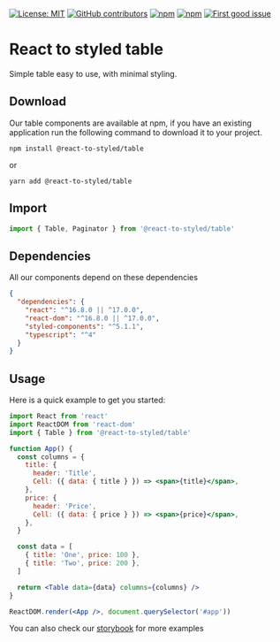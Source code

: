 [![License: MIT](https://img.shields.io/badge/License-MIT-yellow.svg)](https://opensource.org/licenses/MIT)
[![GitHub contributors](https://img.shields.io/github/contributors/react-to/react-to-styled)](https://github.com/react-to/react-to-styled/graphs/contributors)
[![npm](https://img.shields.io/npm/v/@react-to-styled/table)](https://www.npmjs.com/package/@react-to-styled/table)
[![npm](https://img.shields.io/npm/dm/@react-to-styled/table)](https://www.npmjs.com/package/@react-to-styled/table)
[![First good issue](https://img.shields.io/github/labels/react-to/react-to-styled/good%20first%20issue?label=Contribute)](https://github.com/mantinedev/mantine/labels/help%20wanted)

# React to styled table

Simple table easy to use, with minimal styling.

## Download

Our table components are available at npm, if you have an existing application run the following command to download it to your project.

```
npm install @react-to-styled/table
```

or

```
yarn add @react-to-styled/table
```

## Import

```jsx
import { Table, Paginator } from '@react-to-styled/table'
```

## Dependencies

All our components depend on these dependencies

```json
{
  "dependencies": {
    "react": "^16.8.0 || ^17.0.0",
    "react-dom": "^16.8.0 || ^17.0.0",
    "styled-components": "^5.1.1",
    "typescript": "^4"
  }
}
```

## Usage

Here is a quick example to get you started:

```jsx
import React from 'react'
import ReactDOM from 'react-dom'
import { Table } from '@react-to-styled/table'

function App() {
  const columns = {
    title: {
      header: 'Title',
      Cell: ({ data: { title } }) => <span>{title}</span>,
    },
    price: {
      header: 'Price',
      Cell: ({ data: { price } }) => <span>{price}</span>,
    },
  }

  const data = [
    { title: 'One', price: 100 },
    { title: 'Two', price: 200 },
  ]

  return <Table data={data} columns={columns} />
}

ReactDOM.render(<App />, document.querySelector('#app'))
```

You can also check our [storybook](https://react-to.github.io/react-to-styled) for more examples
